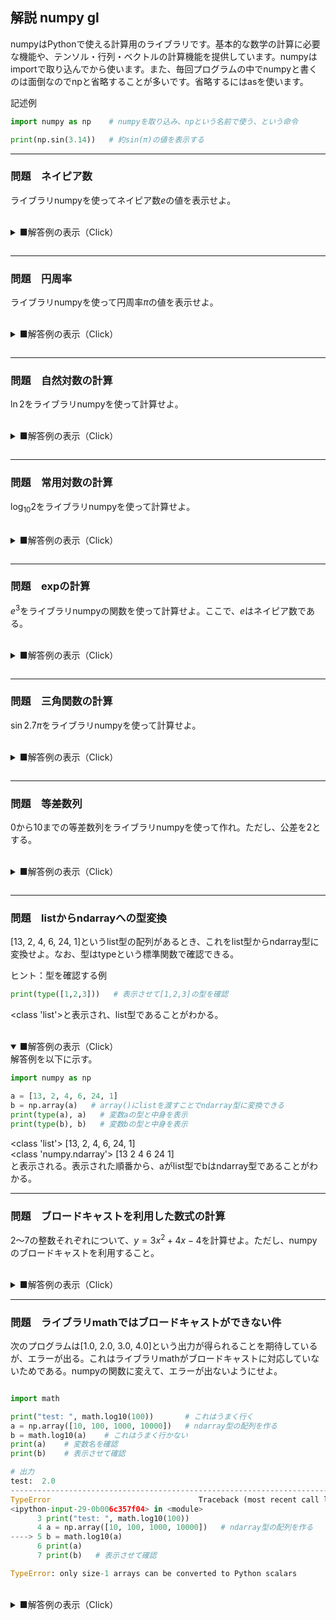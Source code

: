 ﻿## 解説 numpy gl
numpyはPythonで使える計算用のライブラリです。基本的な数学の計算に必要な機能や、テンソル・行列・ベクトルの計算機能を提供しています。numpyはimportで取り込んでから使います。また、毎回プログラムの中でnumpyと書くのは面倒なのでnpと省略することが多いです。省略するにはasを使います。


記述例  

```python  
import numpy as np    # numpyを取り込み、npという名前で使う、という命令

print(np.sin(3.14))   # 約sin(π)の値を表示する
```

---
### 問題　ネイピア数
ライブラリnumpyを使ってネイピア数$`e`$の値を表示せよ。
  
<br>
<details>
<summary>■解答例の表示（Click）</summary>
解答例を以下に示す。numpyの中に、いくつか定数が定義されており、その中に$`e`$もある。定数の呼び出しには()は不要である。  
    
```python  
import numpy as np

print(np.e)   # ネイピア数を表示
```  
    
2.718281828459045  
と表示される。

</details>


```python

```

---
### 問題　円周率
ライブラリnumpyを使って円周率$`\pi`$の値を表示せよ。
  
<br>
<details>
<summary>■解答例の表示（Click）</summary>
解答例を以下に示す。numpyの中に、いくつか定数が定義されており、その中に$`\pi`$もある。定数の呼び出しには()は不要である。  
    
```python  
import numpy as np

print(np.pi)   # 円周率を表示
```  
    
3.141592653589793  
と表示される。

</details>



```python

```

---
### 問題　自然対数の計算
$` \ln 2 `$をライブラリnumpyを使って計算せよ。
  
<br>
<details>
<summary>■解答例の表示（Click）</summary>
補足：自然対数を数学では$`\ln`$と書く。自然対数は底がネイピア数の対数です。$` \ln x = \log_e x `$<br>
解答例を以下に示す。numpyの中で自然対数を計算する関数はlog。  
    
```python  
import numpy as np

print(np.log(2))   # 表示させて確認
```  
    
0.6931471805599453  
と表示される。
自然対数は底がネイピア数なので、np.log(np.e)で1.0と表示される。
    
</details>


```python

```

---
### 問題　常用対数の計算
$` \log_{10} 2`$をライブラリnumpyを使って計算せよ。
  
<br>
<details>
<summary>■解答例の表示（Click）</summary>
解答例を以下に示す。numpyの中で常用対数を計算する関数はlog10。  
    
```python  
import numpy as np

print(np.log10(2))   # 表示させて確認
```  
    
0.3010299956639812  
と表示される。
常用対数は底が10なので、np.log10(100)で2.0と表示される。
    
</details>


```python

```

---
### 問題　expの計算
$` e^3 `$をライブラリnumpyの関数を使って計算せよ。ここで、$`e`$はネイピア数である。
  
<br>
<details>
<summary>■解答例の表示（Click）</summary>
解答例を以下に示す。numpyの中で$` e^x `$を計算する関数はexp。数学や工学でよく出てくるので覚えておこう。
    
```python  
import numpy as np

print(np.exp(3))   # 表示させて確認
```  
    
20.085536923187668  
と表示される。ネイピア数は約2.7なので、$` 3^3=27 `$であるので感覚的に合っているとわかるだろう。

ちなみに非推奨だが、累乗演算子\*\*を使えば、expを使わなくても$` e^x `$を計算できる。  
    
```python  
import numpy as np

print(np.e**3)   # 表示させて確認
```  
    
</details>


```python

```

---
### 問題　三角関数の計算
$` \sin{2.7 \pi} `$をライブラリnumpyを使って計算せよ。
  
<br>
<details>
<summary>■解答例の表示（Click）</summary>
解答例を以下に示す。numpyの中でsinを計算する関数はsin。  
    
```python  
import numpy as np

print(np.sin(2.7 * np.pi))   # 表示させて確認
```  
    
0.8090169943749476  
と表示される。
np.sin(3.14 / 2)で約$`\theta=90`$°なので約1.0と表示されることも確認しておこう。
    
</details>


```python

```

---
### 問題　等差数列
0から10までの等差数列をライブラリnumpyを使って作れ。ただし、公差を2とする。
  
<br>
<details>
<summary>■解答例の表示（Click）</summary>
解答例を以下に示す。numpyの中で数列を作る関数は2つある。そのうち、公差を指定するタイプの関数がarange。
以下の例では、変数aはndarray型となる。  
    
```python  
import numpy as np

a = np.arange(0, 11, 2)   # 第2引数の1つ前が最後の値になるので、10よりは少し大きくする
print(a)   # 表示させて確認
```  
    
[0 2 4 6 8 10]  
と表示される。  

arangeの使い方は、以下のコマンドをセルで実行すれば表示される。ただし、予めnumpyをnpという名前でインポートしておくこと。  
    
```python  
?np.arange
```  

</details>





```python

```

---
### 問題　listからndarrayへの型変換
\[13, 2, 4, 6, 24, 1\]というlist型の配列があるとき、これをlist型からndarray型に変換せよ。なお、型はtypeという標準関数で確認できる。


ヒント：型を確認する例

    
```python  
print(type([1,2,3]))   # 表示させて[1,2,3]の型を確認
```

<class 'list'>と表示され、list型であることがわかる。

<br>
<details open>
<summary>■解答例の表示（Click）</summary>
解答例を以下に示す。
    
```python  
import numpy as np

a = [13, 2, 4, 6, 24, 1]
b = np.array(a)   # array()にlistを渡すことでndarray型に変換できる
print(type(a), a)   # 変数aの型と中身を表示
print(type(b), b)   # 変数bの型と中身を表示
```  

\<class 'list'\> [13, 2, 4, 6, 24, 1]  
\<class 'numpy.ndarray'\> [13  2  4  6 24  1]  
と表示される。表示された順番から、aがlist型でbはndarray型であることがわかる。

</details>

---
### 問題　ブロードキャストを利用した数式の計算
2～7の整数それぞれについて、$` y=3x^2 + 4x - 4 `$を計算せよ。ただし、numpyのブロードキャストを利用すること。
  
<br>
<details>
<summary>■解答例の表示（Click）</summary>
解答例を以下に示す。複数の値に対応した計算結果が欲しい場合、numpyのブロードキャストを利用する。また、計算そのものは作った関数に行わせる。ndarray型の変数vがあれば、f(v)でvの要素ごとに関数fの結果が格納された配列が作成される。  
    
```python  
import numpy as np

def f(x):    # 数式を表現した関数
    return 3 * x**2 + 4 * x - 4    # 関数の呼び出し基に計算結果をreturnで戻す。**は*や+より結合が強い。
    
a = np.arange(2, 8, 1)   # 第2引数の1つ前が最後の値になるので、7よりは少し大きくする
b = f(a)
print(a)
print(b)   # 表示させて確認
```  
    
[2 3 4 5 6 7]  
[ 16  35  60  91 128 171]  
と表示される。変数aに代入した配列のそれぞれの要素に対応した値が変数bに代入されている。2を代入すると16と簡単に計算できるので、計算結果が正しいことがわかるだろう。

</details>

---
### 問題　ライブラリmathではブロードキャストができない件
次のプログラムは\[1.0, 2.0, 3.0, 4.0\]という出力が得られることを期待しているが、エラーが出る。これはライブラリmathがブロードキャストに対応していないためである。numpyの関数に変えて、エラーが出ないようにせよ。

```python

import math

print("test: ", math.log10(100))       # これはうまく行く
a = np.array([10, 100, 1000, 10000])   # ndarray型の配列を作る
b = math.log10(a)    # これはうまく行かない
print(a)    # 変数名を確認
print(b)    # 表示させて確認

# 出力
test:  2.0
---------------------------------------------------------------------------
TypeError                                 Traceback (most recent call last)
<ipython-input-29-0b006c357f04> in <module>
      3 print("test: ", math.log10(100))
      4 a = np.array([10, 100, 1000, 10000])   # ndarray型の配列を作る
----> 5 b = math.log10(a)
      6 print(a)
      7 print(b)   # 表示させて確認

TypeError: only size-1 arrays can be converted to Python scalars

```


<br>
<details>
<summary>■解答例の表示（Click）</summary>
解答例を以下に示す。log10はnumpyにもあるので、numpyの関数に置き換えれば良い。  
    
```python  
import numpy as np

print("test: ", np.log10(100))    # **変更箇所**
a = np.array([10, 100, 1000, 10000])   # ndarray型の配列を作る
b = np.log10(a)    # **変更箇所** これはうまく行く
print(a)    # 変数名を確認
print(b)    # 表示させて確認
```  

test:  2.0  
[   10   100  1000 10000]  
[1. 2. 3. 4.]  
と表示される。

</details>


```python

```
